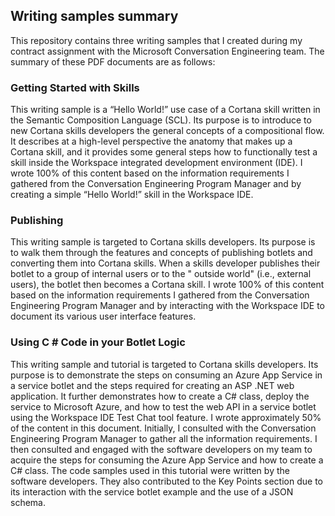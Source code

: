 ## Writing samples summary   

This repository contains three writing samples that I created during my contract assignment with the Microsoft Conversation Engineering team. The summary of these PDF documents are as follows:

### Getting Started with Skills  

This writing sample is a “Hello World!” use case of a Cortana skill written in the Semantic Composition Language (SCL). Its purpose is to introduce to new Cortana skills developers the general concepts of a compositional flow. It describes at a high-level perspective the anatomy that makes up a Cortana skill, and it provides some general steps how to functionally test a skill inside the Workspace integrated development environment (IDE). I wrote 100% of this content based on the information requirements I gathered from the Conversation Engineering Program Manager and by creating a simple “Hello World!” skill in the Workspace IDE. 

### Publishing  

This writing sample is targeted to Cortana skills developers. Its purpose is to walk them through the features and concepts of publishing botlets and converting them into Cortana skills.  When a skills developer publishes their botlet to a group of internal users or to the " outside world" (i.e., external users), the botlet then becomes a Cortana skill. I wrote 100% of this content based on the information requirements I gathered from the Conversation Engineering Program Manager and by interacting with the Workspace IDE to document its various user interface features.  

### Using C # Code in your Botlet Logic  

This writing sample and tutorial is targeted to Cortana skills developers. Its purpose is to demonstrate the steps on consuming an Azure App Service in a service botlet and the steps required for creating an ASP .NET web application. It further demonstrates how to create a C# class, deploy the service to Microsoft Azure, and how to test the web API in a service botlet using the Workspace IDE Test Chat tool feature. I wrote approximately 50% of the content in this document. Initially, I consulted with the Conversation Engineering Program Manager to gather all the information requirements. I then consulted and engaged with the software developers on my team to acquire the steps for consuming the Azure App Service and how to create a C# class. The code samples used in this tutorial were written by the software developers. They also contributed to the Key Points section due to its interaction with the service botlet example and the use of a JSON schema. 
